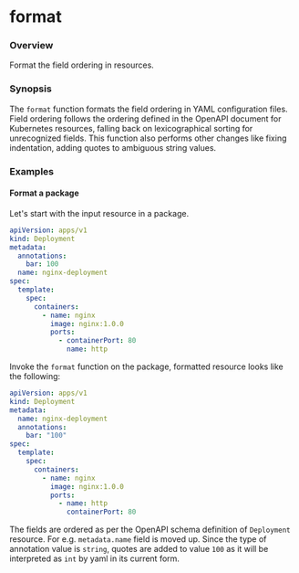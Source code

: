 # format

### Overview

<!--mdtogo:Short-->

Format the field ordering in resources.

<!--mdtogo-->

### Synopsis

<!--mdtogo:Long-->

The `format` function formats the field ordering in YAML configuration files. Field
ordering follows the ordering defined in the OpenAPI document for Kubernetes resources,
falling back on lexicographical sorting for unrecognized fields. This function also performs
other changes like fixing indentation, adding quotes to ambiguous string values.

<!--mdtogo-->

### Examples

<!--mdtogo:Examples-->

#### Format a package

Let's start with the input resource in a package.

```yaml
apiVersion: apps/v1
kind: Deployment
metadata:
  annotations:
    bar: 100
  name: nginx-deployment
spec:
  template:
    spec:
      containers:
        - name: nginx
          image: nginx:1.0.0
          ports:
            - containerPort: 80
              name: http
```

Invoke the `format` function on the package, formatted resource looks like the following:

```yaml
apiVersion: apps/v1
kind: Deployment
metadata:
  name: nginx-deployment
  annotations:
    bar: "100"
spec:
  template:
    spec:
      containers:
        - name: nginx
          image: nginx:1.0.0
          ports:
            - name: http
              containerPort: 80
```

The fields are ordered as per the OpenAPI schema definition of `Deployment` resource. For e.g. `metadata.name` field
is moved up. Since the type of annotation value is `string`, quotes are added to value `100` as it will be interpreted
as `int` by yaml in its current form.

<!--mdtogo-->
